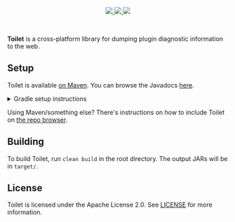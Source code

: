 <!--suppress ALL -->
<p align="center">
    <a href="https://github.com/WiIIiam278/Toilet/actions/workflows/ci.yml">
        <img src="https://img.shields.io/github/actions/workflow/status/WiIIiam278/Toilet/ci.yml?branch=master&logo=github"/>
    </a> 
    <a href="https://repo.william278.net/#/releases/net/william278/toilet/">
        <img src="https://repo.william278.net/api/badge/latest/releases/net/william278/toilet/toilet-common?color=00fb9a&name=Maven&prefix=v"/>
    </a> 
    <a href="https://discord.gg/tVYhJfyDWG">
        <img src="https://img.shields.io/discord/818135932103557162.svg?label=&logo=discord&logoColor=fff&color=7389D8&labelColor=6A7EC2" />
    </a> 
</p>
<br/>

**Toilet** is a cross-platform library for dumping plugin diagnostic information to the web.

## Setup
Toilet is available [on Maven](https://repo.william278.net/#/releases/net/william278/toilet/). You can browse the Javadocs [here](https://repo.william278.net/javadoc/releases/net/william278/toilet/latest).

<details>
<summary>Gradle setup instructions</summary> 

First, add the Maven repository to your `build.gradle` file:
```groovy
repositories {
    maven { url "https://repo.william278.net/releases" }
}
```

Then, add the dependency itself. Replace `VERSION` with the latest release version. (e.g., `1.2.1`) and `PLATFORM` with the platform you are targeting (e.g., `bukkit`). If you want to target pre-release "snapshot" versions (not recommended), you should use the `/snapshots` repository instead.

```groovy
dependencies {
    implementation "net.william278.toilet:toilet-PLATFORM:VERSION"
}
```
</details>

Using Maven/something else? There's instructions on how to include Toilet on [the repo browser](https://repo.william278.net/#/releases/net/william278/toilet).

## Building
To build Toilet, run `clean build` in the root directory. The output JARs will be in `target/`.

## License
Toilet is licensed under the Apache License 2.0. See [LICENSE](https://github.com/WiIIiam278/Toilet/raw/master/LICENSE) for more information.